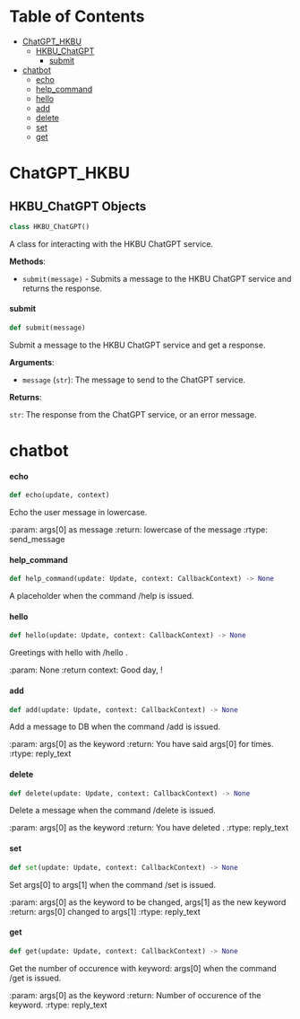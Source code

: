 # Table of Contents

* [ChatGPT\_HKBU](#ChatGPT_HKBU)
  * [HKBU\_ChatGPT](#ChatGPT_HKBU.HKBU_ChatGPT)
    * [submit](#ChatGPT_HKBU.HKBU_ChatGPT.submit)
* [chatbot](#chatbot)
  * [echo](#chatbot.echo)
  * [help\_command](#chatbot.help_command)
  * [hello](#chatbot.hello)
  * [add](#chatbot.add)
  * [delete](#chatbot.delete)
  * [set](#chatbot.set)
  * [get](#chatbot.get)

<a id="ChatGPT_HKBU"></a>

# ChatGPT\_HKBU

<a id="ChatGPT_HKBU.HKBU_ChatGPT"></a>

## HKBU\_ChatGPT Objects

```python
class HKBU_ChatGPT()
```

A class for interacting with the HKBU ChatGPT service.

**Methods**:

- `submit(message)` - Submits a message to the HKBU ChatGPT service and returns the response.

<a id="ChatGPT_HKBU.HKBU_ChatGPT.submit"></a>

#### submit

```python
def submit(message)
```

Submit a message to the HKBU ChatGPT service and get a response.

**Arguments**:

- `message` (`str`): The message to send to the ChatGPT service.

**Returns**:

`str`: The response from the ChatGPT service, or an error message.

<a id="chatbot"></a>

# chatbot

<a id="chatbot.echo"></a>

#### echo

```python
def echo(update, context)
```

Echo the user message in lowercase.

:param: args[0] as message
:return: lowercase of the message
:rtype: send_message


<a id="chatbot.help_command"></a>

#### help\_command

```python
def help_command(update: Update, context: CallbackContext) -> None
```

A placeholder when the command /help is issued.

<a id="chatbot.hello"></a>

#### hello

```python
def hello(update: Update, context: CallbackContext) -> None
```

Greetings with hello with /hello <keyword>.

:param: None
:return context: Good day, <keyword>!


<a id="chatbot.add"></a>

#### add

```python
def add(update: Update, context: CallbackContext) -> None
```

Add a message to DB when the command /add is issued.

:param: args[0] as the keyword
:return: You have said args[0] for <value> times.
:rtype: reply_text


<a id="chatbot.delete"></a>

#### delete

```python
def delete(update: Update, context: CallbackContext) -> None
```

Delete a message when the command /delete is issued.

:param: args[0] as the keyword
:return: You have deleted <keyword>.
:rtype: reply_text


<a id="chatbot.set"></a>

#### set

```python
def set(update: Update, context: CallbackContext) -> None
```

Set args[0] to args[1] when the command /set is issued.

:param: args[0] as the keyword to be changed, args[1] as the new keyword
:return: args[0] changed to args[1]
:rtype: reply_text


<a id="chatbot.get"></a>

#### get

```python
def get(update: Update, context: CallbackContext) -> None
```

Get the number of occurence with keyword: args[0] when the command /get is issued.

:param: args[0] as the keyword
:return: Number of occurence of the keyword.
:rtype: reply_text


